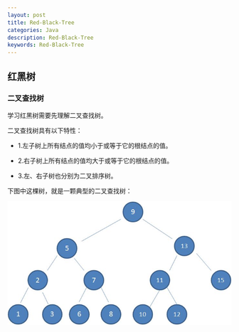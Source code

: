 ```yaml
---
layout: post
title: Red-Black-Tree
categories: Java
description: Red-Black-Tree
keywords: Red-Black-Tree
---
```


## 红黑树

### 二叉查找树

学习红黑树需要先理解二叉查找树。

二叉查找树具有以下特性：

* 1.左子树上所有结点的值均小于或等于它的根结点的值。

* 2.右子树上所有结点的值均大于或等于它的根结点的值。

* 3.左、右子树也分别为二叉排序树。

下图中这棵树，就是一颗典型的二叉查找树：

![](/images/blog/2018-03-12-Red-Black-Tree/Red_Black_Tree_001.jpg)



